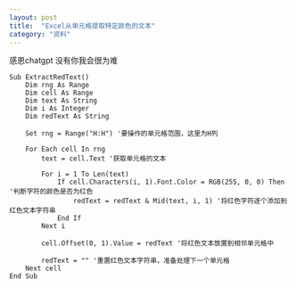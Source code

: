 ```yaml
---
layout: post
title:  "Excel从单元格提取特定颜色的文本"
category: "资料"
---
```

感恩chatgpt 没有你我会很为难

    Sub ExtractRedText()
        Dim rng As Range
        Dim cell As Range
        Dim text As String
        Dim i As Integer
        Dim redText As String
        
        Set rng = Range("H:H") '要操作的单元格范围，这里为H列
        
        For Each cell In rng
            text = cell.Text '获取单元格的文本
            
            For i = 1 To Len(text)
                If cell.Characters(i, 1).Font.Color = RGB(255, 0, 0) Then '判断字符的颜色是否为红色
                    redText = redText & Mid(text, i, 1) '将红色字符逐个添加到红色文本字符串
                End If
            Next i
            
            cell.Offset(0, 1).Value = redText '将红色文本放置到相邻单元格中
            
            redText = "" '重置红色文本字符串，准备处理下一个单元格
        Next cell
    End Sub



